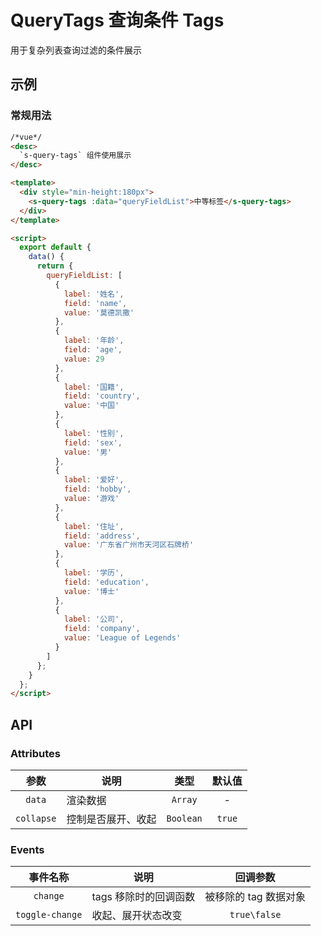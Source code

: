 # QueryTags 查询条件 Tags

用于复杂列表查询过滤的条件展示

## 示例

### 常规用法

```html
/*vue*/
<desc>
  `s-query-tags` 组件使用展示
</desc>

<template>
  <div style="min-height:180px">
    <s-query-tags :data="queryFieldList">中等标签</s-query-tags>
  </div>
</template>

<script>
  export default {
    data() {
      return {
        queryFieldList: [
          {
            label: '姓名',
            field: 'name',
            value: '莫德凯撒'
          },
          {
            label: '年龄',
            field: 'age',
            value: 29
          },
          {
            label: '国籍',
            field: 'country',
            value: '中国'
          },
          {
            label: '性别',
            field: 'sex',
            value: '男'
          },
          {
            label: '爱好',
            field: 'hobby',
            value: '游戏'
          },
          {
            label: '住址',
            field: 'address',
            value: '广东省广州市天河区石牌桥'
          },
          {
            label: '学历',
            field: 'education',
            value: '博士'
          },
          {
            label: '公司',
            field: 'company',
            value: 'League of Legends'
          }
        ]
      };
    }
  };
</script>
```

## API

### Attributes

|    参数    | 说明               |   类型    | 默认值 |
| :--------: | ------------------ | :-------: | :----: |
|   `data`   | 渲染数据           |  `Array`  |   -    |
| `collapse` | 控制是否展开、收起 | `Boolean` | `true` |

### Events

|    事件名称     | 说明                  |       回调参数        |
| :-------------: | --------------------- | :-------------------: |
|    `change`     | tags 移除时的回调函数 | 被移除的 tag 数据对象 |
| `toggle-change` | 收起、展开状态改变    |     `true\false`      |
